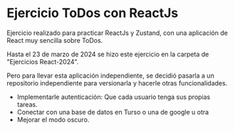 # Ejercicio ToDos con ReactJs

Ejercicio realizado para practicar ReactJs y Zustand, con una aplicación de React muy sencilla sobre ToDos.

Hasta el 23 de marzo de 2024 se hizo este ejercicio en la carpeta de "Ejercicios React-2024".

Pero para llevar esta aplicación independiente, se decidió pasarla a un repositorio independiente para versionarla y hacerle otras funcionalidades.

- Implementarle autenticación: Que cada usuario tenga sus propias tareas.
- Conectar con una base de datos en Turso o una de google u otra
- Mejorar el modo oscuro.

